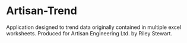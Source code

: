 # Artisan-Trend
Application designed to trend data originally contained in multiple excel worksheets. Produced for Artisan Engineering Ltd. by Riley Stewart.
